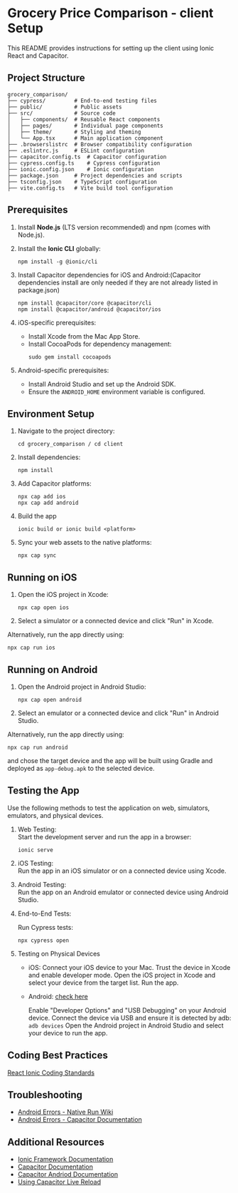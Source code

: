 # Grocery Price Comparison - client Setup

This README provides instructions for setting up the client using Ionic React and Capacitor.

## Project Structure

```
grocery_comparison/
├── cypress/         # End-to-end testing files
├── public/          # Public assets
├── src/             # Source code
│   ├── components/  # Reusable React components
│   ├── pages/       # Individual page components
│   ├── theme/       # Styling and theming
│   └── App.tsx      # Main application component
├── .browserslistrc  # Browser compatibility configuration
├── .eslintrc.js     # ESLint configuration
├── capacitor.config.ts  # Capacitor configuration
├── cypress.config.ts    # Cypress configuration
├── ionic.config.json    # Ionic configuration
├── package.json     # Project dependencies and scripts
├── tsconfig.json    # TypeScript configuration
├── vite.config.ts   # Vite build tool configuration
```

## Prerequisites

1. Install **Node.js** (LTS version recommended) and npm (comes with Node.js).

2. Install the **Ionic CLI** globally:
   ```
   npm install -g @ionic/cli
   ```
3. Install Capacitor dependencies for iOS and Android:(Capacitor dependencies install are only needed if they are not already listed in package.json)

   ```
   npm install @capacitor/core @capacitor/cli
   npm install @capacitor/android @capacitor/ios
   ```
4. iOS-specific prerequisites:
   - Install Xcode from the Mac App Store.
   - Install CocoaPods for dependency management:
     ```
     sudo gem install cocoapods
     ```
5. Android-specific prerequisites:
   - Install Android Studio and set up the Android SDK.
   - Ensure the `ANDROID_HOME` environment variable is configured.

## Environment Setup

1. Navigate to the project directory:
   ```
   cd grocery_comparison / cd client
   ```

2. Install dependencies:
   ```
   npm install
   ```

3. Add Capacitor platforms:
   ```
   npx cap add ios
   npx cap add android
   ```
4. Build the app

   ```
   ionic build or ionic build <platform>
   ```
5. Sync your web assets to the native platforms:
   ```
   npx cap sync
   ```

## Running on iOS

1. Open the iOS project in Xcode:
   ```
   npx cap open ios
   ```

2. Select a simulator or a connected device and click "Run" in Xcode.

Alternatively, run the app directly using:
   ```
   npx cap run ios
   ```

## Running on Android

1. Open the Android project in Android Studio:
   ```
   npx cap open android
   ```

2. Select an emulator or a connected device and click "Run" in Android Studio.

Alternatively, run the app directly using:
   ```
   npx cap run android
   ```
and chose the target device and the app will be built using Gradle and deployed as `app-debug.apk` to the selected device.

## Testing the App

Use the following methods to test the application on web, simulators, emulators, and physical devices.

1. Web Testing:  
   Start the development server and run the app in a browser:
   ```
   ionic serve
   ```

2. iOS Testing:  
   Run the app in an iOS simulator or on a connected device using Xcode.

3. Android Testing:  
   Run the app on an Android emulator or connected device using Android Studio.

4. End-to-End Tests:  

   Run Cypress tests:
   ```
   npx cypress open
   ```
5. Testing on Physical Devices
   - iOS:
      Connect your iOS device to your Mac.
      Trust the device in Xcode and enable developer mode.
      Open the iOS project in Xcode and select your device from the target list.
      Run the app.

   - Android: [check here](https://developer.android.com/studio/run/device)

      Enable "Developer Options" and "USB Debugging" on your Android device.
      Connect the device via USB and ensure it is detected by adb:
         ```
         adb devices
         ```
Open the Android project in Android Studio and select your device to run the app.

## Coding Best Practices
[React Ionic Coding Standards](https://eng-git.canterbury.ac.nz/cosc680-2024/cosc680-2024-project/-/wikis/Coding-Style-Guidelines/React-Ionic-Coding-Standards)

## Troubleshooting 
- [Android Errors - Native Run Wiki](https://github.com/ionic-team/native-run/wiki/Android-Errors)
- [Android Errors - Capacitor Documentation](https://capacitorjs.com/docs/android/troubleshooting)


## Additional Resources

- [Ionic Framework Documentation](https://ionicframework.com/docs)
- [Capacitor Documentation](https://capacitorjs.com/docs)
- [Capacitor Andriod Documentation](https://capacitorjs.com/docs/android)
- [Using Capacitor Live Reload](https://capacitorjs.com/docs/guides/live-reload)


